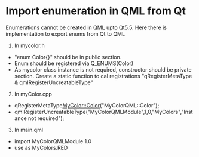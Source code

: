 # Import enumeration in QML from Qt
Enumerations cannot be created in QML upto Qt5.5.
Here there is implementation to export enums from Qt to QML
1. In mycolor.h 
- "enum Color{}" should be in public section.
- Enum should be registered via Q_ENUMS(Color)
- As mycolor class instance is not required, constructor should be private section.
Create a static function to cal registrations "qRegisterMetaType & qmlRegisterUncreatableType"
2. In myColor.cpp
  - qRegisterMetaType<MyColor::Color>("MyColorQML::Color");
  - qmlRegisterUncreatableType<MyColor>("MyColorQMLModule",1,0,"MyColors","Instance not required");

3. In main.qml
  - import MyColorQMLModule 1.0
  - use as MyColors.RED
 
  
